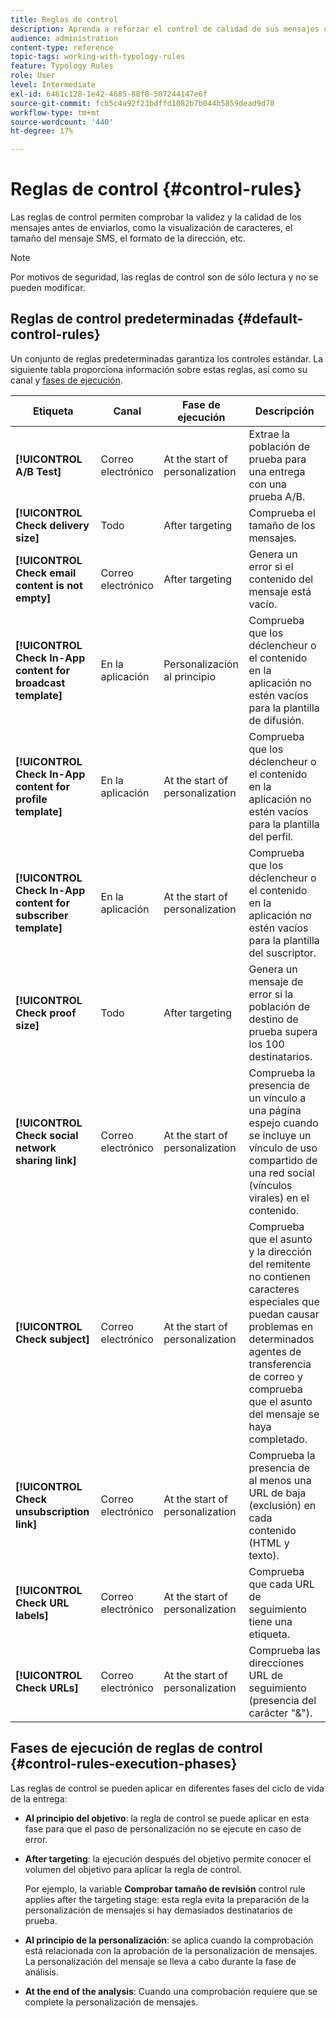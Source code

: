 ```yaml
---
title: Reglas de control
description: Aprenda a reforzar el control de calidad de sus mensajes con reglas de control.
audience: administration
content-type: reference
topic-tags: working-with-typology-rules
feature: Typology Rules
role: User
level: Intermediate
exl-id: 6461c128-1e42-4685-88f8-507244147e6f
source-git-commit: fcb5c4a92f23bdffd1082b7b044b5859dead9d70
workflow-type: tm+mt
source-wordcount: '440'
ht-degree: 17%

---
```


# Reglas de control {#control-rules}

Las reglas de control permiten comprobar la validez y la calidad de los mensajes antes de enviarlos, como la visualización de caracteres, el tamaño del mensaje SMS, el formato de la dirección, etc.

>[!NOTE]
>
>Por motivos de seguridad, las reglas de control son de sólo lectura y no se pueden modificar.

## Reglas de control predeterminadas {#default-control-rules}

Un conjunto de reglas predeterminadas garantiza los controles estándar. La siguiente tabla proporciona información sobre estas reglas, así como su canal y [fases de ejecución](#control-rules-execution-phases).

| Etiqueta | Canal | Fase de ejecución | Descripción |
|---------|----------|---------|---------|
| **[!UICONTROL A/B Test]** | Correo electrónico | At the start of personalization | Extrae la población de prueba para una entrega con una prueba A/B. |
| **[!UICONTROL Check delivery size]** | Todo | After targeting | Comprueba el tamaño de los mensajes. |
| **[!UICONTROL Check email content is not empty]** | Correo electrónico | After targeting | Genera un error si el contenido del mensaje está vacío. |
| **[!UICONTROL Check In-App content for broadcast template]** | En la aplicación | Personalización al principio | Comprueba que los déclencheur o el contenido en la aplicación no estén vacíos para la plantilla de difusión. |
| **[!UICONTROL Check In-App content for profile template]** | En la aplicación | At the start of personalization | Comprueba que los déclencheur o el contenido en la aplicación no estén vacíos para la plantilla del perfil. |
| **[!UICONTROL Check In-App content for subscriber template]** | En la aplicación | At the start of personalization | Comprueba que los déclencheur o el contenido en la aplicación no estén vacíos para la plantilla del suscriptor. |
| **[!UICONTROL Check proof size]** | Todo | After targeting | Genera un mensaje de error si la población de destino de prueba supera los 100 destinatarios. |
| **[!UICONTROL Check social network sharing link]** | Correo electrónico | At the start of personalization | Comprueba la presencia de un vínculo a una página espejo cuando se incluye un vínculo de uso compartido de una red social (vínculos virales) en el contenido. |
| **[!UICONTROL Check subject]** | Correo electrónico | At the start of personalization | Comprueba que el asunto y la dirección del remitente no contienen caracteres especiales que puedan causar problemas en determinados agentes de transferencia de correo y comprueba que el asunto del mensaje se haya completado. |
| **[!UICONTROL Check unsubscription link]** | Correo electrónico | At the start of personalization | Comprueba la presencia de al menos una URL de baja (exclusión) en cada contenido (HTML y texto). |
| **[!UICONTROL Check URL labels]** | Correo electrónico | At the start of personalization | Comprueba que cada URL de seguimiento tiene una etiqueta. |
| **[!UICONTROL Check URLs]** | Correo electrónico | At the start of personalization | Comprueba las direcciones URL de seguimiento (presencia del carácter &quot;&amp;&quot;). |

## Fases de ejecución de reglas de control {#control-rules-execution-phases}

Las reglas de control se pueden aplicar en diferentes fases del ciclo de vida de la entrega:

* **Al principio del objetivo**: la regla de control se puede aplicar en esta fase para que el paso de personalización no se ejecute en caso de error.

* **After targeting**: la ejecución después del objetivo permite conocer el volumen del objetivo para aplicar la regla de control.

   Por ejemplo, la variable **Comprobar tamaño de revisión** control rule applies after the targeting stage: esta regla evita la preparación de la personalización de mensajes si hay demasiados destinatarios de prueba.

* **Al principio de la personalización**: se aplica cuando la comprobación está relacionada con la aprobación de la personalización de mensajes. La personalización del mensaje se lleva a cabo durante la fase de análisis.

* **At the end of the analysis**: Cuando una comprobación requiere que se complete la personalización de mensajes.
